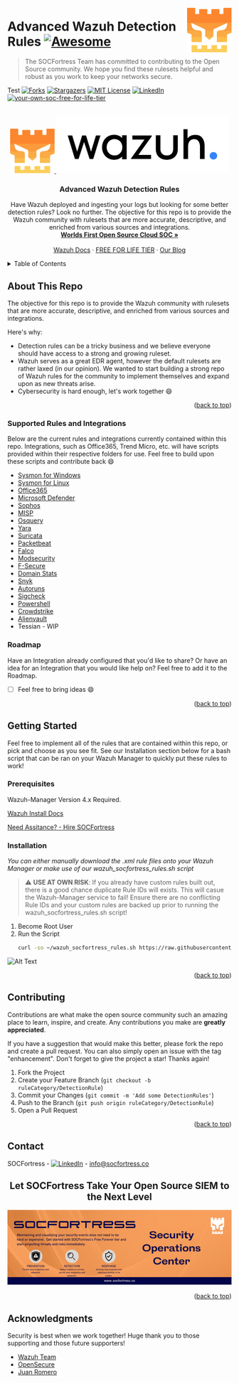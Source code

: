 [<img src="images/logo_orange.svg" align="right" width="100" height="100" />](https://www.socfortress.co/)

# Advanced Wazuh Detection Rules [![Awesome](https://img.shields.io/badge/SOCFortress-Worlds%20First%20Free%20Cloud%20SOC-orange)](https://www.socfortress.co/trial.html)
> The SOCFortress Team has committed to contributing to the Open Source community. We hope you find these rulesets helpful and robust as you work to keep your networks secure.

Test
[![Forks][forks-shield]][forks-url]
[![Stargazers][stars-shield]][stars-url]
[![MIT License][license-shield]][license-url]
[![LinkedIn][linkedin-shield]][linkedin-url]
[![your-own-soc-free-for-life-tier](https://img.shields.io/badge/Get%20Started-FREE%20FOR%20LIFE%20TIER-orange)](https://www.socfortress.co/trial.html)

<!-- PROJECT LOGO -->
<br />
<div align="center">
  <a href="https://github.com/socfortress/Wazuh-Rules">
    <img src="images/logo_orange.svg" alt="Logo" width="100" height="100">
    <img src="images/wazuh_logo.png" alt="Logo">
  </a>

  <h3 align="center">Advanced Wazuh Detection Rules</h3>

  <p align="center">
    Have Wazuh deployed and ingesting your logs but looking for some better detection rules? Look no further. The objective for this repo is to provide the Wazuh community with rulesets that are more accurate, descriptive, and enriched from various sources and integrations.
    <br />
    <a href="https://www.socfortress.co/index.html"><strong>Worlds First Open Source Cloud SOC »</strong></a>
    <br />
    <br />
    <a href="https://documentation.wazuh.com/current/index.html">Wazuh Docs</a>
    ·
    <a href="https://www.socfortress.co/trial.html">FREE FOR LIFE TIER</a>
    ·
    <a href="https://socfortress.medium.com/">Our Blog</a>
  </p>
</div>


<!-- TABLE OF CONTENTS -->
<details>
  <summary>Table of Contents</summary>
  <ol>
    <li>
      <a href="#about-this-repo">About This Repo</a>
      <ul>
        <li><a href="#supported-rules-and-integrations">Supported Rules and Integrations</a></li>
      </ul>
    </li>
    <li>
      <a href="#getting-started">Getting Started</a>
      <ul>
        <li><a href="#prerequisites">Prerequisites</a></li>
        <li><a href="#installation">Installation</a></li>
      </ul>
    </li>
    <li><a href="#contributing">Contributing</a></li>
    <li><a href="#contact">Contact</a></li>
    <li><a href="#acknowledgments">Acknowledgments</a></li>
  </ol>
</details>



<!-- ABOUT THE PROJECT -->
## About This Repo

The objective for this repo is to provide the Wazuh community with rulesets that are more accurate, descriptive, and enriched from various sources and integrations.

Here's why:
* Detection rules can be a tricky business and we believe everyone should have access to a strong and growing ruleset.
* Wazuh serves as a great EDR agent, however the default rulesets are rather laxed (in our opinion). We wanted to start building a strong repo of Wazuh rules for the community to implement themselves and expand upon as new threats arise.
* Cybersecurity is hard enough, let's work together :smile:


<p align="right">(<a href="#readme-top">back to top</a>)</p>


### Supported Rules and Integrations

Below are the current rules and integrations currently contained within this repo. Integrations, such as Office365, Trend Micro, etc. will have scripts provided within their respective folders for use. Feel free to build upon these scripts and contribute back :smile:

* [Sysmon for Windows](https://github.com/socfortress/Wazuh-Rules/tree/main/Windows_Sysmon)
* [Sysmon for Linux](https://github.com/socfortress/Wazuh-Rules/tree/main/Sysmon%20Linux)
* [Office365](https://github.com/socfortress/Wazuh-Rules/tree/main/Office%20365)
* [Microsoft Defender](https://github.com/socfortress/Wazuh-Rules/tree/main/Office%20Defender)
* [Sophos](https://github.com/socfortress/Wazuh-Rules/tree/main/Sophos)
* [MISP](https://github.com/socfortress/Wazuh-Rules/tree/main/MISP)
* [Osquery](https://github.com/socfortress/Wazuh-Rules/tree/main/Osquery)
* [Yara](https://github.com/socfortress/Wazuh-Rules/tree/main/Yara)
* [Suricata](https://github.com/socfortress/Wazuh-Rules/tree/main/Suricata)
* [Packetbeat](https://github.com/socfortress/Wazuh-Rules/tree/main/Packetbeat)
* [Falco](https://github.com/socfortress/Wazuh-Rules/tree/main/Falco)
* [Modsecurity](https://github.com/socfortress/Wazuh-Rules/tree/main/Modsecurity)
* [F-Secure](https://github.com/socfortress/Wazuh-Rules/tree/main/F-Secure)
* [Domain Stats](https://github.com/socfortress/Wazuh-Rules/tree/main/Domain%20Stats)
* [Snyk](https://github.com/socfortress/Wazuh-Rules/tree/main/Snyk)
* [Autoruns](https://github.com/socfortress/Wazuh-Rules/tree/main/Windows%20Autoruns)
* [Sigcheck](https://github.com/socfortress/Wazuh-Rules/tree/main/Windows%20Sysinternals%20Sigcheck)
* [Powershell](https://github.com/socfortress/Wazuh-Rules/tree/main/Windows%20Powershell)
* [Crowdstrike](https://github.com/socfortress/Wazuh-Rules/tree/main/Crowdstrike)
* [Alienvault](https://github.com/socfortress/Wazuh-Rules/tree/main/Domain%20Stats)
* Tessian - WIP

### Roadmap

Have an Integration already configured that you'd like to share? Or have an idea for an Integration that you would like help on? Feel free to add it to the Roadmap.
- [ ] Feel free to bring ideas :smile:

<p align="right">(<a href="#readme-top">back to top</a>)</p>

<!-- GETTING STARTED -->
## Getting Started

Feel free to implement all of the rules that are contained within this repo, or pick and choose as you see fit. See our Installation section below for a bash script that can be ran on your Wazuh Manager to quickly put these rules to work!

### Prerequisites

Wazuh-Manager Version 4.x Required.

[Wazuh Install Docs](https://documentation.wazuh.com/current/index.html)

[Need Assitance? - Hire SOCFortress](https://www.socfortress.co/contact_form.html)

### Installation

_You can either manually download the .xml rule files onto your Wazuh Manager or make use of our wazuh_socfortress_rules.sh script_

> :warning: **USE AT OWN RISK**: If you already have custom rules built out, there is a good chance duplicate Rule IDs will exists. This will casue the Wazuh-Manager service to fail! Ensure there are no conflicting Rule IDs and your custom rules are backed up prior to running the wazuh_socfortress_rules.sh script!


1. Become Root User
2. Run the Script
   ```sh
   curl -so ~/wazuh_socfortress_rules.sh https://raw.githubusercontent.com/socfortress/Wazuh-Rules/main/wazuh_socfortress_rules.sh && bash ~/wazuh_socfortress_rules.sh
   ```

![Alt Text](https://github.com/socfortress/Wazuh-Rules/blob/main/images/run%20install.gif)

<p align="right">(<a href="#readme-top">back to top</a>)</p>

<!-- CONTRIBUTING -->
## Contributing

Contributions are what make the open source community such an amazing place to learn, inspire, and create. Any contributions you make are **greatly appreciated**.

If you have a suggestion that would make this better, please fork the repo and create a pull request. You can also simply open an issue with the tag "enhancement".
Don't forget to give the project a star! Thanks again!

1. Fork the Project
2. Create your Feature Branch (`git checkout -b ruleCategory/DetectionRule`)
3. Commit your Changes (`git commit -m 'Add some DetectionRules'`)
4. Push to the Branch (`git push origin ruleCategory/DetectionRule`)
5. Open a Pull Request

<p align="right">(<a href="#readme-top">back to top</a>)</p>

<!-- CONTACT -->
## Contact

SOCFortress - [![LinkedIn][linkedin-shield]][linkedin-url] - info@socfortress.co

<div align="center">
  <h2 align="center">Let SOCFortress Take Your Open Source SIEM to the Next Level</h3>
  <a href="https://www.socfortress.co/contact_form.html">
    <img src="images/Email%20Banner.png" alt="Banner">
  </a>


</div>

<p align="right">(<a href="#readme-top">back to top</a>)</p>

<!-- ACKNOWLEDGMENTS -->
## Acknowledgments

Security is best when we work together! Huge thank you to those supporting and those future supporters!

* [Wazuh Team](https://documentation.wazuh.com/current/index.html)
* [OpenSecure](https://www.youtube.com/channel/UC4EUQtTxeC8wGrKRafI6pZg)
* [Juan Romero](https://github.com/juaromu)

<!-- MARKDOWN LINKS & IMAGES -->
<!-- https://www.markdownguide.org/basic-syntax/#reference-style-links -->
[contributors-shield]: https://img.shields.io/github/contributors/socfortress/Wazuh-Rules
[contributors-url]: https://github.com/socfortress/Wazuh-Rules/graphs/contributors
[forks-shield]: https://img.shields.io/github/forks/socfortress/Wazuh-Rules
[forks-url]: https://github.com/socfortress/Wazuh-Rules/network/members
[stars-shield]: https://img.shields.io/github/stars/socfortress/Wazuh-Rules
[stars-url]: https://github.com/socfortress/Wazuh-Rules/stargazers
[issues-shield]: https://img.shields.io/github/issues/othneildrew/Best-README-Template.svg?style=for-the-badge
[issues-url]: https://github.com/othneildrew/Best-README-Template/issues
[license-shield]: https://img.shields.io/badge/Help%20Desk-Help%20Desk-blue
[license-url]: https://servicedesk.socfortress.co/help/2979687893
[linkedin-shield]: https://img.shields.io/badge/Visit%20Us-www.socfortress.co-orange
[linkedin-url]: https://www.socfortress.co/
